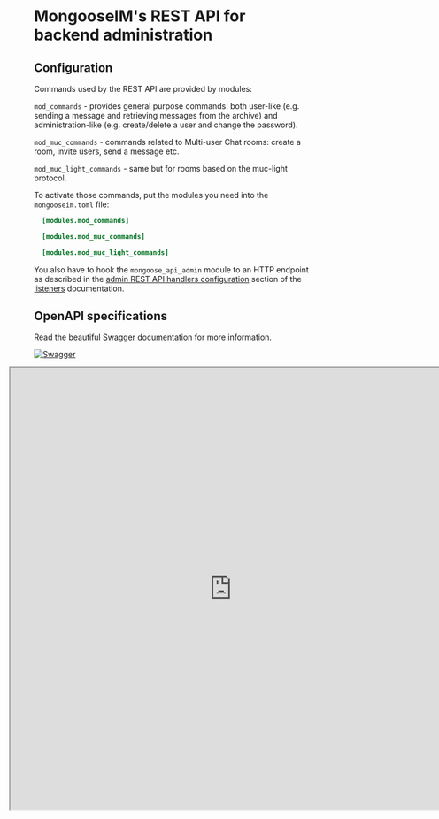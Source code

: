 # MongooseIM's REST API for backend administration

## Configuration

Commands used by the REST API are provided by modules:

`mod_commands` - provides general purpose commands: both user-like (e.g. sending a message and retrieving messages from the archive) and administration-like (e.g. create/delete a user and change the password).

`mod_muc_commands` - commands related to Multi-user Chat rooms: create a room, invite users, send a message etc.

`mod_muc_light_commands` - same but for rooms based on the muc-light protocol.

To activate those commands, put the modules you need into the `mongooseim.toml` file:

```toml
  [modules.mod_commands]

  [modules.mod_muc_commands]

  [modules.mod_muc_light_commands]

```

You also have to hook the `mongoose_api_admin` module to an HTTP endpoint as described
in the [admin REST API handlers configuration](../advanced-configuration/listen.md#handler-types-rest-api-admin-mongoose_api_admin)
section of the [listeners](../advanced-configuration/listen.md) documentation.

## OpenAPI specifications

Read the beautiful [Swagger documentation](https://esl.github.io/MongooseDocs/latest/swagger/index.html) for more information.

[![Swagger](https://nordicapis.com/wp-content/uploads/swagger-Top-Specification-Formats-for-REST-APIs-nordic-apis-sandoval-e1441412425742-300x170.png)](https://esl.github.io/MongooseDocs/latest/swagger/index.html)

<iframe src="https://esl.github.io/MongooseDocs/latest/swagger/index.html"
height="800" width="800" style="margin-left: -45px;" id="swagger-ui-iframe"></iframe>

<script>

$(document).ready(function() {
  if (window.location.host.match("github")){
    path = window.location.pathname.match("(.*)/rest-api/Administration-backend")[1]
    url = window.location.protocol + "//" + window.location.hostname
    finalURL = url + path + "/swagger/index.html"
    $('a[href$="swagger/index.html"]').attr('href', finalURL)
    $('#swagger-ui-iframe').attr('src', finalURL)
  }
})

</script>
